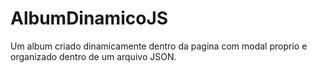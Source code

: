 # AlbumDinamicoJS
Um album criado dinamicamente dentro da pagina com modal proprio e organizado dentro de um arquivo JSON.
